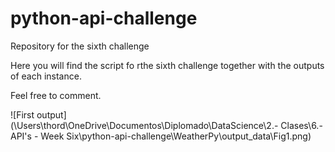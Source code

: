 # python-api-challenge
Repository for the sixth challenge

Here you will find the script fo rthe sixth challenge together with the outputs of each instance.

Feel free to comment.

![First output](\Users\thord\OneDrive\Documentos\Diplomado\DataScience\2.- Clases\6.- API's - Week Six\python-api-challenge\WeatherPy\output_data\Fig1.png)
